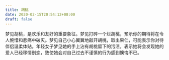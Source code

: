 ```yaml
---
title: 胡桃
date: 2020-02-15T20:54:12+08:00
draft: false
---
```


梦见胡桃，是欢乐和友好的重要象征。梦见打碎一个烂胡桃，预示你的期待将在令人惋惜和悲痛中破灭。梦见自己小心翼翼地敲开胡桃，取出果仁，可能表示你对待伴侣温柔体贴。年轻女子梦见她的手上沾有胡桃留下的污渍，表示她将会发现她的爱人已经移情别恋，致使她会对自己过去不谨慎的行为感到懊悔不已。